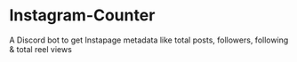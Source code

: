 # Instagram-Counter
A Discord bot to get Instapage metadata like total posts, followers, following &amp; total reel views
